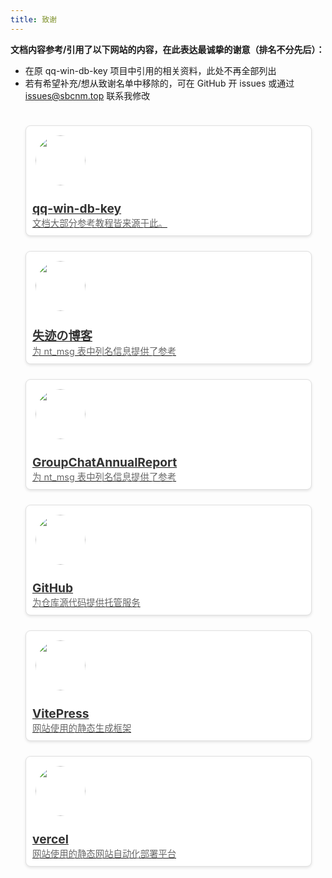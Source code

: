 ```yaml
---
title: 致谢
---
```


**文档内容参考/引用了以下网站的内容，在此表达最诚挚的谢意（排名不分先后）：**
- 在原 qq-win-db-key 项目中引用的相关资料，此处不再全部列出
- 若有希望补充/想从致谢名单中移除的，可在 GitHub 开 issues 或通过 [issues@sbcnm.top](mailto:issues@sbcnm.top) 联系我修改

<div class="card-container">
  <div class="card">
    <a href="https://github.com/QQBackup/qq-win-db-key" target="_blank">
      <div class="card-image">
        <img src="/icons/logo.jpg" alt="">
      </div>
      <div class="card-content">
        <h3>qq-win-db-key</h3>
        <p>文档大部分参考教程皆来源于此。</p>
      </div>
    </a>
  </div>
  
  <div class="card">
    <a href="https://blog.reincarnatey.net/2024/0707-qqnt-history-export/" target="_blank">
      <div class="card-image">
        <img src="/thanks/失迹.png" alt="">
      </div>
      <div class="card-content">
        <h3>失迹の博客</h3>
        <p>为 nt_msg 表中列名信息提供了参考</p>
      </div>
    </a>
  </div>
 
  <div class="card">
    <a href="https://github.com/mobyw/GroupChatAnnualReport" target="_blank">
      <div class="card-image">
        <img src="/thanks/GroupChatAnnualReport.jpg" alt="">
      </div>
      <div class="card-content">
        <h3>GroupChatAnnualReport</h3>
        <p>为 nt_msg 表中列名信息提供了参考</p>
      </div>
    </a>
  </div>
  <div class="card">
    <a href="https://github.com/QQBackup/QQDecrypt" target="_blank">
      <div class="card-image">
        <img src="/thanks/github.png" alt="">
      </div>
      <div class="card-content">
        <h3>GitHub</h3>
        <p>为仓库源代码提供托管服务</p>
      </div>
    </a>
  </div>
  <div class="card">
    <a href="https://vitepress.dev/" target="_blank">
      <div class="card-image">
        <img src="/thanks/vitepress.svg" alt="">
      </div>
      <div class="card-content">
        <h3>VitePress</h3>
        <p>网站使用的静态生成框架</p>
      </div>
    </a>
  </div>
  <div class="card">
    <a href="https://vercel.com/" target="_blank">
      <div class="card-image">
        <img src="/thanks/vercel.png" alt="">
      </div>
      <div class="card-content">
        <h3>vercel</h3>
        <p>网站使用的静态网站自动化部署平台</p>
      </div>
    </a>
  </div>  
</div>

<style>
.card-container {
  display: flex;
  flex-direction: column;
  gap: 1.5rem;
  padding: 1.5rem;
}

.card {
  background-color: #fff;
  border: 1px solid #e0e0e0;
  border-radius: 8px;
  width: 100%;
  max-width: 700px;
  display: flex;
  align-items: center;
  box-shadow: 0 2px 4px rgba(0, 0, 0, 0.1);
  transition: transform 0.3s ease, box-shadow 0.3s ease;
  text-decoration: none;
  overflow: hidden;
  margin: 0 auto;
}

.card:hover {
  transform: scale(1.02);
  box-shadow: 0 4px 8px rgba(0, 0, 0, 0.15);
}

.card-image {
  width: 80px;
  height: 80px;
  overflow: hidden;
  border-radius: 50%;
  margin: 15px;
  flex-shrink: 0;
}

.card-image img {
  width: 100%;
  height: 100%;
  object-fit: cover;
  border-radius: 50%;
}

.card-content {
  padding: 10px;
  display: flex;
  flex-direction: column;
  justify-content: space-between;
  flex: 1;
}

.card-content h3 {
  font-size: 1.2rem;
  margin: 0;
  color: #333;
}

.card-content p {
  color: #666;
  font-size: 0.9rem;
  margin: 0;
  white-space: nowrap;
  overflow: hidden;
  text-overflow: ellipsis;
  max-width: 100%;
  transition: white-space 0.3s ease;
}

.card:hover .card-content p {
  white-space: normal;
}
</style>
